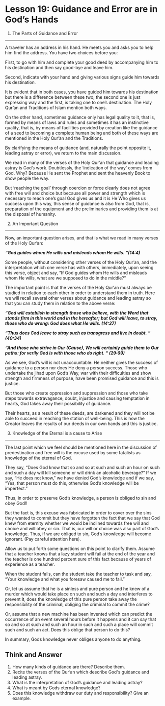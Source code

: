 Lesson 19: Guidance and Error are in God’s Hands
================================================

1. The Parts of Guidance and Error
----------------------------------

A traveler has an address in his hand. He meets you and asks you to help
him find the address. You have two choices before you:

First, to go with him and complete your good deed by accompanying him to
his destination and then say good-bye and leave him.

Second, indicate with your hand and giving various signs guide him
towards his destination.

It is evident that in both cases, you have guided him towards his
destination but there is a difference between these two; the second one
is just expressing way and the first, is taking one to one’s
destination. The Holy Qur’an and Traditions of Islam mention both ways.

On the other hand, sometimes guidance only has legal quality to it, that
is, formed by means of laws and rules and sometimes it has an
instinctive quality, that is, by means of facilities provided by
creation like the guidance of a seed to becoming a complete human being
and both of these ways are mentioned in the Holy Qur’an and the
Traditions.

By clarifying the means of guidance (and, naturally the point opposite
it, leading astray or error), we return to the main discussion.

We read in many of the verses of the Holy Qur’an that guidance and
leading astray is God’s work. Doubtlessly, the ‘indication of the way’
comes from God. Why? Because He sent the Prophet and sent the heavenly
Book to show people the way.

But ‘reaching the goal’ through coercion or force clearly does not agree
with free will and choice but because all power and strength which is
necessary to reach one’s goal God gives us and it is He Who gives us
success upon this way, this sense of guidance is also from God, that is,
preparation of the equipment and the preliminaries and providing them is
at the disposal of humanity.

2. An Important Question
------------------------

Now, an important question arises, and that is what we read in many
verses of the Holy Qur’an:

***“God guides whom He wills and misleads whom He wills. “(14:4)***

Some people, without considering other verses of the Holy Qur’an, and
the interpretation which one verse has with others, immediately, upon
seeing this verse, object and say, “If God guides whom He wills and
misleads whom He wills, what are we supposed to do in the middle?”

The important point is that the verses of the Holy Qur’an must always be
studied in relation to each other in order to understand them in truth.
Here we will recall several other verses about guidance and leading
astray so that you can study them in relation to the above verse:

***“God will establish in strength those who believe, with the Word that
stands firm in this world and in the hereafter; but God will leave, to
stray, those who do wrong: God does what He wills. (14:27)***

***“Thus does God leave to stray such as transgress and live in doubt. “
(40:34)***

***“And those who strive in Our (Cause), We will certainly guide them to
Our paths: for verily God is with those*** ***who do right. “ (29:69)***

As we see, God’s will is not unaccountable. He neither gives the success
of guidance to a person nor does He deny a person success. Those who
undertake the jihad upon God’s Way, war with their difficulties and show
strength and firmness of purpose, have been promised guidance and this
is justice.

But those who create oppression and suppression and those who take steps
towards extravagance, doubt, injustice and causing temptation in hearts,
God takes away their possibility of guidance.

Their hearts, as a result of these deeds, are darkened and they will not
be able to succeed in reaching the station of well-being. This is how
the Creator leaves the results of our deeds in our own hands and this is
justice.

3. Knowledge of the Eternal is a cause to Arise
-----------------------------------------------

The last point which we feel should be mentioned here in the discussion
of predestination and free will is the excuse used by some fatalists as
knowledge of the eternal of God.

They say, “Does God know that so and so at such and such an hour on such
and such a day will kill someone or will drink an alcoholic beverage?”
If we say, “He does not know,” we have denied God’s knowledge and if we
say, “Yes, that person must do this, otherwise God’s knowledge will be
imperfect.”

Thus, in order to preserve God’s knowledge, a person is obliged to sin
and obey God!!

But the fact is, this excuse was fabricated in order to cover over the
sins they wanted to commit but they have forgotten the fact that we say
that God knew from eternity whether we would be inclined towards free
will and choice and will obey or sin. That is, our will or choice was
also part of God’s knowledge. Thus, if we are obliged to sin, God’s
knowledge will become ignorant. (Pay careful attention here).

Allow us to put forth some questions on this point to clarify them.
Assume that a teacher knows that a lazy student will fail at the end of
the year and the teacher is one hundred percent sure of this fact
because of years of experience as a teacher.

When the student fails, can the student take the teacher to task and
say, “Your knowledge and what you foresaw caused me to fail.”

Or, let us assume that he is a sinless and pure person and he knew of a
murder which would take place on such and such a day and interferes to
prevent it, does the knowledge of this pure person take away the
responsibility of the criminal, obliging the criminal to commit the
crime?

Or, assume that a new machine has been invented which can predict the
occurrence of an event several hours before it happens and it can say
that so and so at such and such an hour in such and such a place will
commit such and such an act. Does this oblige that person to do this?

In summary, Gods knowledge never obliges anyone to do anything.

Think and Answer
----------------

1. How many kinds of guidance are there? Describe them.  
 2. Recite the verses of the Qur’an which describe God's guidance and
leading astray.  
 3. What is the interpretation of God’s guidance and leading astray?  
 4. What is meant by Gods eternal knowledge?  
 5. Does this knowledge withdraw our duty and responsibility? Give an
example.


